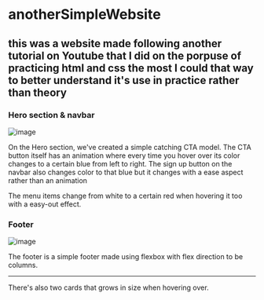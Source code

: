 # anotherSimpleWebsite

this was a website made following another tutorial on Youtube that I did on the porpuse of practicing html and css the most I could that way to better understand it's use in practice rather than theory
---

### Hero section & navbar

![image](https://user-images.githubusercontent.com/98365101/224450893-8a073ae3-a8b1-4c57-8edd-a5d5908b6430.png)

On the Hero section, we've created a simple catching CTA model. The CTA button itself has an animation where every time you hover over its color changes to a certain blue from left to right.
The sign up button on the navbar also changes color to that blue but it changes with a ease aspect rather than an animation

The menu items change from white to a certain red when hovering it too with a easy-out effect.

### Footer

![image](https://user-images.githubusercontent.com/98365101/224451276-803983d1-8f51-4f6f-b9bd-72e54ab7bc2d.png)

The footer is a simple footer made using flexbox with flex direction to be columns.

---

There's also two cards that grows in size when hovering over.
